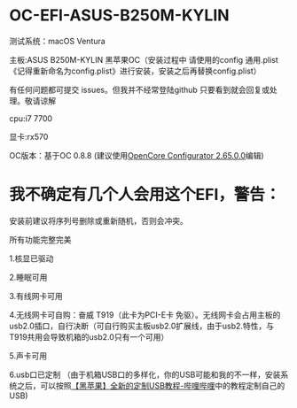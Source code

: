 # OC-EFI-ASUS-B250M-KYLIN

测试系统：macOS Ventura

主板:ASUS B250M-KYLIN 黑苹果OC（安装过程中 请使用的config 通用.plist《记得重新命名为config.plist》进行安装，安装之后再替换config.plist）

有任何问题都可提交 issues。但我并不经常登陆github 只要看到就会回复或处理。敬请谅解

cpu:i7 7700

显卡:rx570

OC版本：基于OC 0.8.8 (建议使用[OpenCore Configurator 2.65.0.0](https://mackie100projects.altervista.org/download/opencore-configurator-2-65-0-0)编辑)

# 我不确定有几个人会用这个EFI，警告：

安装前建议将序列号删除或重新随机，否则会冲突。

所有功能完整完美

1.核显已驱动

2.睡眠可用

3.有线网卡可用

4.无线网卡可自购：奋威 T919（此卡为PCI-E卡 免驱）。无线网卡会占用主板的usb2.0插口，自行决断（可自行购买主板usb2.0扩展线，由于usb2.特性，与T919共用会导致机箱的usb2.0只有一个可用）

5.声卡可用

6.usb口已定制
（由于机箱USB口的多样化，你的USB可能和我的不一样，安装系统之后，可以按照[【黑苹果】全新的定制USB教程-哔哩哔哩](https://b23.tv/Qlab1sC)中的教程定制自己的USB)
